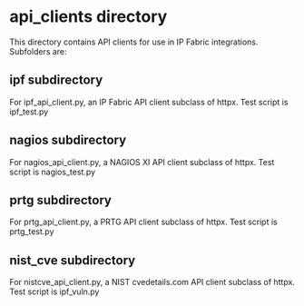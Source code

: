 # api_clients directory
This directory contains API clients for use in IP Fabric integrations.  Subfolders are:

## ipf subdirectory

For ipf_api_client.py, an IP Fabric API client subclass of httpx.  Test script is ipf_test.py

## nagios subdirectory

For nagios_api_client.py, a NAGIOS XI API client subclass of httpx. Test script is nagios_test.py

## prtg subdirectory

For prtg_api_client.py, a PRTG API client subclass of httpx. Test script is prtg_test.py

## nist_cve subdirectory

For nistcve_api_client.py, a NIST cvedetails.com API client subclass of httpx. Test script is ipf_vuln.py

